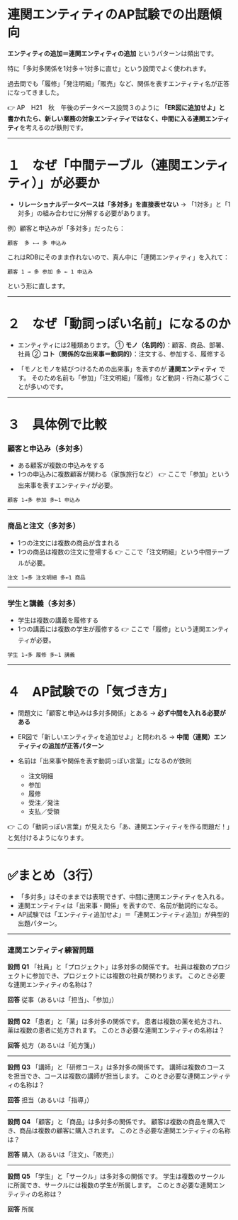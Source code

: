 
# 連関エンティティのAP試験での出題傾向

**エンティティの追加＝連関エンティティの追加** というパターンは頻出です。

特に「多対多関係を1対多＋1対多に直せ」という設問でよく使われます。

過去問でも「履修」「発注明細」「販売」など、関係を表すエンティティ名が正答になってきました。

👉 AP　H21　秋　午後のデータベース設問３のように **「ER図に追加せよ」**と書かれたら、新しい業務の対象エンティティではなく、中間に入る**連関エンティティ**を考えるのが鉄則です。



---

# １　なぜ「中間テーブル（連関エンティティ）」が必要か

* **リレーショナルデータベースは「多対多」を直接表せない**
  → 「1対多」と「1対多」の組み合わせに分解する必要があります。

例）顧客と申込みが「多対多」だったら：

```
顧客  多 ←→ 多 申込み
```

これはRDBにそのまま作れないので、真ん中に「連関エンティティ」を入れて：

```
顧客 1 → 多 参加 多 ← 1 申込み
```

という形に直します。

---

# ２　なぜ「動詞っぽい名前」になるのか

* エンティティには2種類あります。
  ① **モノ（名詞的）**：顧客、商品、部署、社員
  ② **コト（関係的な出来事＝動詞的）**：注文する、参加する、履修する

* 「モノとモノを結びつけるための出来事」を表すのが **連関エンティティ** です。
  そのため名前も「参加」「注文明細」「履修」など動詞・行為に基づくことが多いのです。

---

# ３　具体例で比較

### 顧客と申込み（多対多）

* ある顧客が複数の申込みをする
* 1つの申込みに複数顧客が関わる（家族旅行など）
  👉 ここで「参加」という出来事を表すエンティティが必要。

```
顧客 1→多 参加 多←1 申込み
```

---

### 商品と注文（多対多）

* 1つの注文には複数の商品が含まれる
* 1つの商品は複数の注文に登場する
  👉 ここで「注文明細」という中間テーブルが必要。

```
注文 1→多 注文明細 多←1 商品
```

---

### 学生と講義（多対多）

* 学生は複数の講義を履修する
* 1つの講義には複数の学生が履修する
  👉 ここで「履修」という連関エンティティが必要。

```
学生 1→多 履修 多←1 講義
```

---

# ４　AP試験での「気づき方」

* 問題文に「顧客と申込みは多対多関係」とある → **必ず中間を入れる必要がある**
* ER図で「新しいエンティティを追加せよ」と問われる → **中間（連関）エンティティの追加が正答パターン**
* 名前は「出来事や関係を表す動詞っぽい言葉」になるのが鉄則

  * 注文明細
  * 参加
  * 履修
  * 受注／発注
  * 支払／受領

👉 この「動詞っぽい言葉」が見えたら「あ、連関エンティティを作る問題だ！」と気付けるようになります。

---

# ✅まとめ（3行）

* 「多対多」はそのままでは表現できず、中間に連関エンティティを入れる。
* 連関エンティティは「出来事・関係」を表すので、名前が動詞的になる。
* AP試験では「エンティティ追加せよ」＝「連関エンティティ追加」が典型的出題パターン。

---

### 連関エンティティ練習問題

**設問**
**Q1**
「社員」と「プロジェクト」は多対多の関係です。
社員は複数のプロジェクトに参加でき、プロジェクトには複数の社員が関わります。
このとき必要な連関エンティティの名称は？

**回答**
従事（あるいは「担当」、「参加」）

---

**設問**
**Q2**
「患者」と「薬」は多対多の関係です。
患者は複数の薬を処方され、薬は複数の患者に処方されます。
このとき必要な連関エンティティの名称は？

**回答**
処方（あるいは「処方箋」）

---

**設問**
**Q3**
「講師」と「研修コース」は多対多の関係です。
講師は複数のコースを担当でき、コースは複数の講師が担当します。
このとき必要な連関エンティティの名称は？

**回答**
担当（あるいは「指導」）

---

**設問**
**Q4**
「顧客」と「商品」は多対多の関係です。
顧客は複数の商品を購入でき、商品は複数の顧客に購入されます。
このとき必要な連関エンティティの名称は？

**回答**
購入（あるいは「注文」、「販売」）

---

**設問**
**Q5**
「学生」と「サークル」は多対多の関係です。
学生は複数のサークルに所属でき、サークルには複数の学生が所属します。
このとき必要な連関エンティティの名称は？

**回答**
所属